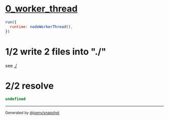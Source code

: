 # [0_worker_thread](../../coverage_node.test.mjs#L52)

```js
run({
  runtime: nodeWorkerThread(),
})
```

# 1/2 write 2 files into "./"

see [./](./)

# 2/2 resolve

```js
undefined
```
---

<sub>
  Generated by <a href="https://github.com/jsenv/core/tree/main/packages/independent/snapshot">@jsenv/snapshot</a>
</sub>
